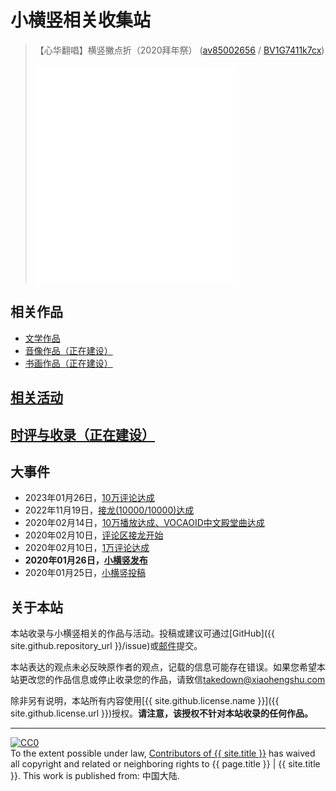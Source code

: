 # 小横竖相关收集站


> 【心华翻唱】横竖撇点折（2020拜年祭） ([av85002656](https://www.bilibili.com/video/av85002656/) / [BV1G7411k7cx](https://www.bilibili.com/video/BV1G7411k7cx/))
> <iframe src="//player.bilibili.com/player.html?aid=85002656" width="70%" height="350" scrolling="no" border="0" frameborder="no" framespacing="0" allowfullscreen="true"> </iframe>

## 相关作品
- [文学作品](./literature)
- [音像作品（正在建设）](./media)
- [书画作品（正在建设）](./art)

## [相关活动](./activity)

## [时评与收录（正在建设）](./review)

## 大事件

- 2023年01月26日，[10万评论达成](https://www.bilibili.com/video/av85002656/#reply149226292736)
- 2022年11月19日，[接龙(10000/10000)达成](https://www.bilibili.com/video/av85002656/#reply138216469552)
- 2020年02月14日，[10万播放达成、VOCAOID中文殿堂曲达成](https://www.bilibili.com/video/av85002656/#reply2374608458)
- 2020年02月10日，[评论区接龙开始](https://www.bilibili.com/video/av85002656/#reply2353049667)
- 2020年02月10日，[1万评论达成](https://t.bilibili.com/354020650833323512)
- **2020年01月26日，[小横竖发布](https://www.bilibili.com/video/av85002656)**
- 2020年01月25日，[小横竖投稿](https://api.bilibili.com/x/web-interface/view?aid=85002656)

## 关于本站

本站收录与小横竖相关的作品与活动。投稿或建议可通过[GitHub]({{ site.github.repository_url }}/issue)或[邮件](mailto:contribution@xiaohengshu.com)提交。

本站表达的观点未必反映原作者的观点，记载的信息可能存在错误。如果您希望本站更改您的作品信息或停止收录您的作品，请致信[takedown@xiaohengshu.com](mailto:takedown@xiaohengshu.com)

除非另有说明，本站所有内容使用[{{ site.github.license.name }}]({{ site.github.license.url }})授权。**请注意，该授权不针对本站收录的任何作品。**


---
<p xmlns:dct="http://purl.org/dc/terms/" xmlns:vcard="http://www.w3.org/2001/vcard-rdf/3.0#">
  <a rel="license"
     href="http://creativecommons.org/publicdomain/zero/1.0/">
    <img src="https://licensebuttons.net/p/zero/1.0/88x31.png" style="border-style: none;" alt="CC0" />
  </a>
  <br />
  To the extent possible under law,
  <a rel="dct:publisher"
     href="xiaohengshu.com">
    <span property="dct:title">Contributors of {{ site.title }}</span></a>
  has waived all copyright and related or neighboring rights to
  <span property="dct:title">{{ page.title }} | {{ site.title }}</span>.
This work is published from:
<span property="vcard:Country" datatype="dct:ISO3166"
      content="CN" about="xiaohengshu.com">
  中国大陆</span>.
</p>
